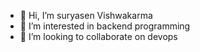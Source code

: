 - 👋 Hi, I’m suryasen Vishwakarma 
- 👀 I’m interested in backend programming
- 💞️ I’m looking to collaborate on devops

<!---
tonudon86/tonudon86 is a ✨ special ✨ repository because its `README.md` (this file) appears on your GitHub profile.
You can click the Preview link to take a look at your changes.
--->
